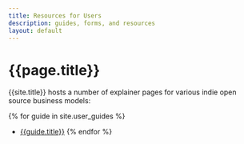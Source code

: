```yaml
---
title: Resources for Users
description: guides, forms, and resources
layout: default
---
```


# {{page.title}}

{{site.title}} hosts a number of explainer pages for various indie open source business models:

{% for guide in site.user_guides %}
- [{{guide.title}}]({{guide.url}})
{% endfor %}
